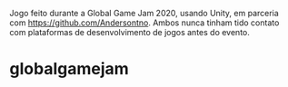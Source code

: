 Jogo feito durante a Global Game Jam 2020, usando Unity, em parceria com https://github.com/Andersontno.
Ambos nunca tinham tido contato com plataformas de desenvolvimento de jogos antes do evento.
# globalgamejam
